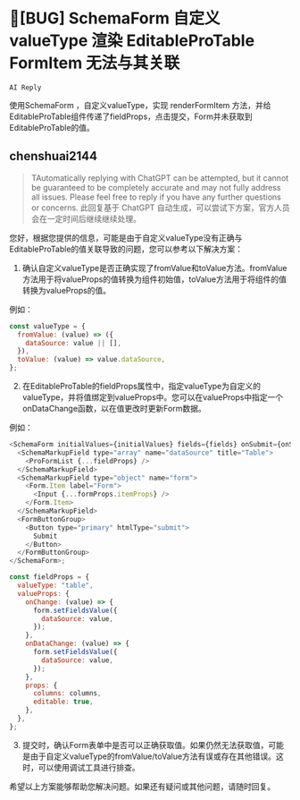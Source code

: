 # 🐛[BUG] SchemaForm 自定义valueType 渲染 EditableProTable FormItem 无法与其关联

`AI Reply`

使用SchemaForm ，自定义valueType，实现 renderFormItem 方法，并给EditableProTable组件传递了fieldProps，点击提交，Form并未获取到EditableProTable的值。

## chenshuai2144

> TAutomatically replying with ChatGPT can be attempted, but it cannot be guaranteed to be completely accurate and may not fully address all issues. Please feel free to reply if you have any further questions or concerns.
> 此回复基于 ChatGPT 自动生成，可以尝试下方案，官方人员会在一定时间后继续继续处理。

您好，根据您提供的信息，可能是由于自定义valueType没有正确与EditableProTable的值关联导致的问题，您可以参考以下解决方案：

1. 确认自定义valueType是否正确实现了fromValue和toValue方法。fromValue方法用于将valueProps的值转换为组件初始值，toValue方法用于将组件的值转换为valueProps的值。

例如：

```javascript
const valueType = {
  fromValue: (value) => ({
    dataSource: value || [],
  }),
  toValue: (value) => value.dataSource,
};
```

2. 在EditableProTable的fieldProps属性中，指定valueType为自定义的valueType，并将值绑定到valueProps中。您可以在valueProps中指定一个onDataChange函数，以在值更改时更新Form数据。

例如：

```javascript
<SchemaForm initialValues={initialValues} fields={fields} onSubmit={onSubmit}>
  <SchemaMarkupField type="array" name="dataSource" title="Table">
    <ProFormList {...fieldProps} />
  </SchemaMarkupField>
  <SchemaMarkupField type="object" name="form">
    <Form.Item label="Form">
      <Input {...formProps.itemProps} />
    </Form.Item>
  </SchemaMarkupField>
  <FormButtonGroup>
    <Button type="primary" htmlType="submit">
      Submit
    </Button>
  </FormButtonGroup>
</SchemaForm>;

const fieldProps = {
  valueType: "table",
  valueProps: {
    onChange: (value) => {
      form.setFieldsValue({
        dataSource: value,
      });
    },
    onDataChange: (value) => {
      form.setFieldsValue({
        dataSource: value,
      });
    },
    props: {
      columns: columns,
      editable: true,
    },
  },
};
```

3. 提交时，确认Form表单中是否可以正确获取值。如果仍然无法获取值，可能是由于自定义valueType的fromValue/toValue方法有误或存在其他错误。这时，可以使用调试工具进行排查。

希望以上方案能够帮助您解决问题。如果还有疑问或其他问题，请随时回复。
